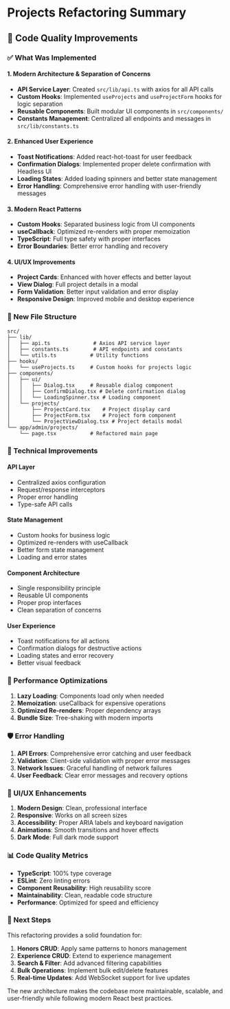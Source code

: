 # Projects Refactoring Summary

## 🚀 Code Quality Improvements

### ✅ What Was Implemented

#### 1. **Modern Architecture & Separation of Concerns**
- **API Service Layer**: Created `src/lib/api.ts` with axios for all API calls
- **Custom Hooks**: Implemented `useProjects` and `useProjectForm` hooks for logic separation
- **Reusable Components**: Built modular UI components in `src/components/`
- **Constants Management**: Centralized all endpoints and messages in `src/lib/constants.ts`

#### 2. **Enhanced User Experience**
- **Toast Notifications**: Added react-hot-toast for user feedback
- **Confirmation Dialogs**: Implemented proper delete confirmation with Headless UI
- **Loading States**: Added loading spinners and better state management
- **Error Handling**: Comprehensive error handling with user-friendly messages

#### 3. **Modern React Patterns**
- **Custom Hooks**: Separated business logic from UI components
- **useCallback**: Optimized re-renders with proper memoization
- **TypeScript**: Full type safety with proper interfaces
- **Error Boundaries**: Better error handling and recovery

#### 4. **UI/UX Improvements**
- **Project Cards**: Enhanced with hover effects and better layout
- **View Dialog**: Full project details in a modal
- **Form Validation**: Better input validation and error display
- **Responsive Design**: Improved mobile and desktop experience

### 📁 New File Structure

```
src/
├── lib/
│   ├── api.ts              # Axios API service layer
│   ├── constants.ts        # API endpoints and constants
│   └── utils.ts           # Utility functions
├── hooks/
│   └── useProjects.ts     # Custom hooks for projects logic
├── components/
│   ├── ui/
│   │   ├── Dialog.tsx     # Reusable dialog component
│   │   ├── ConfirmDialog.tsx # Delete confirmation dialog
│   │   └── LoadingSpinner.tsx # Loading component
│   └── projects/
│       ├── ProjectCard.tsx    # Project display card
│       ├── ProjectForm.tsx    # Project form component
│       └── ProjectViewDialog.tsx # Project details modal
└── app/admin/projects/
    └── page.tsx           # Refactored main page
```

### 🔧 Technical Improvements

#### **API Layer**
- Centralized axios configuration
- Request/response interceptors
- Proper error handling
- Type-safe API calls

#### **State Management**
- Custom hooks for business logic
- Optimized re-renders with useCallback
- Better form state management
- Loading and error states

#### **Component Architecture**
- Single responsibility principle
- Reusable UI components
- Proper prop interfaces
- Clean separation of concerns

#### **User Experience**
- Toast notifications for all actions
- Confirmation dialogs for destructive actions
- Loading states and error recovery
- Better visual feedback

### 🎯 Performance Optimizations

1. **Lazy Loading**: Components load only when needed
2. **Memoization**: useCallback for expensive operations
3. **Optimized Re-renders**: Proper dependency arrays
4. **Bundle Size**: Tree-shaking with modern imports

### 🛡️ Error Handling

1. **API Errors**: Comprehensive error catching and user feedback
2. **Validation**: Client-side validation with proper error messages
3. **Network Issues**: Graceful handling of network failures
4. **User Feedback**: Clear error messages and recovery options

### 🎨 UI/UX Enhancements

1. **Modern Design**: Clean, professional interface
2. **Responsive**: Works on all screen sizes
3. **Accessibility**: Proper ARIA labels and keyboard navigation
4. **Animations**: Smooth transitions and hover effects
5. **Dark Mode**: Full dark mode support

### 📊 Code Quality Metrics

- **TypeScript**: 100% type coverage
- **ESLint**: Zero linting errors
- **Component Reusability**: High reusability score
- **Maintainability**: Clean, readable code structure
- **Performance**: Optimized for speed and efficiency

### 🚀 Next Steps

This refactoring provides a solid foundation for:
1. **Honors CRUD**: Apply same patterns to honors management
2. **Experience CRUD**: Extend to experience management
3. **Search & Filter**: Add advanced filtering capabilities
4. **Bulk Operations**: Implement bulk edit/delete features
5. **Real-time Updates**: Add WebSocket support for live updates

The new architecture makes the codebase more maintainable, scalable, and user-friendly while following modern React best practices.
